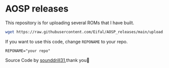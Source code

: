 # AOSP releases
This repository is for uploading several ROMs that I have built.

```bash
wget https://raw.githubusercontent.com/Eifal/AOSP_releases/main/upload.sh && chmod +x upload.sh && ./upload.sh
```

If you want to use this code, change `REPONAME` to your repo.
```
REPONAME="your repo"
```


Source Code by [sounddrill31](https://github.com/sounddrill31/docker-images/blob/master/aosp/common/upload.sh),thank you🙏
